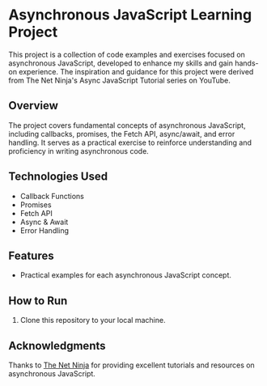 # Asynchronous JavaScript Learning Project

This project is a collection of code examples and exercises focused on asynchronous JavaScript, developed to enhance my skills and gain hands-on experience. The inspiration and guidance for this project were derived from The Net Ninja's Async JavaScript Tutorial series on YouTube.

## Overview

The project covers fundamental concepts of asynchronous JavaScript, including callbacks, promises, the Fetch API, async/await, and error handling. It serves as a practical exercise to reinforce understanding and proficiency in writing asynchronous code.

## Technologies Used

- Callback Functions
- Promises
- Fetch API
- Async & Await
- Error Handling

## Features

- Practical examples for each asynchronous JavaScript concept.

## How to Run

1. Clone this repository to your local machine.

## Acknowledgments

Thanks to [The Net Ninja](https://netninja.dev/) for providing excellent tutorials and resources on asynchronous JavaScript.
